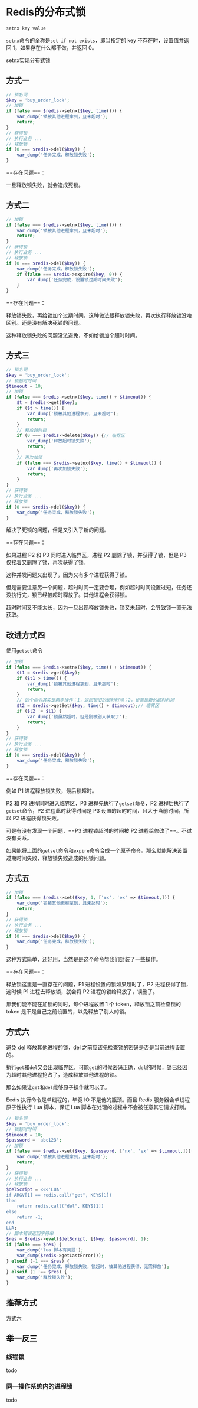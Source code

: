 # Redis的分布式锁


```sh
setnx key value
```

`setnx`命令的全称是`set if not exists`，即当指定的 key 不存在时，设置值并返回 1，如果存在什么都不做，并返回 0。

setnx实现分布式锁

## 方式一

```php
// 锁名词
$key = 'buy_order_lock';
// 加锁
if (false === $redis->setnx($key, time())) {
    var_dump('锁被其他进程拿到，且未超时');
    return;
}
// 获得锁
// 执行业务 ...
// 释放锁
if (0 === $redis->del($key)) {
    var_dump('任务完成，释放锁失败');
}
```

==存在问题==：

一旦释放锁失败，就会造成死锁。

## 方式二

```php
// 加锁
if (false === $redis->setnx($key, time())) {
    var_dump('锁被其他进程拿到，且未超时');
    return;
}
// 获得锁
// 执行业务 ...
// 释放锁
if (0 === $redis->del($key)) {
    var_dump('任务完成，释放锁失败');
    if (false === $redis->expire($key, 0)) {
        var_dump('任务完成，设置锁过期时间失败');
    }
}
```

==存在问题==：

释放锁失败，再给锁加个过期时间，这种做法跟释放锁失败，再次执行释放锁没啥区别。还是没有解决死锁的问题。

这种释放锁失败的问题没法避免，不如给锁加个超时时间。

## 方式三

```php
// 锁名词
$key = 'buy_order_lock';
// 锁超时时间
$timeout = 10;
// 加锁
if (false === $redis->setnx($key, time() + $timeout)) {
    $t = $redis->get($key);
    if ($t > time()) {
        var_dump('锁被其他进程拿到，且未超时');
        return;
    }
    // 释放超时锁
    if (0 === $redis->delete($key)) {// 临界区
        var_dump('释放超时锁失败');
        return;
    }
    // 再次加锁
    if (false === $redis->setnx($key, time() + $timeout)) {
        var_dump('再次加锁失败');
        return;
    }
}
// 获得锁
// 执行业务 ...
// 释放锁
if (0 === $redis->del($key)) {
    var_dump('任务完成，释放锁失败');
}
```

解决了死锁的问题，但是又引入了新的问题。

==存在问题==：

如果进程 P2 和 P3 同时进入临界区，进程 P2 删除了锁，并获得了锁，但是 P3 仅接着又删除了锁，再次获得了锁。

这种并发问题又出现了，因为又有多个进程获得了锁。

但是需要注意另一个问题，超时时间一定要合理，例如超时时间设置过短，任务还没执行完，锁已经被超时释放了。其他进程会获得锁。

超时时间又不能太长，因为一旦出现释放锁失败，锁又未超时，会导致锁一直无法获取。

## 改进方式四

使用`getset`命令

```php
// 加锁
if (false === $redis->setnx($key, time() + $timeout)) {
    $t1 = $redis->get($key);
    if ($t1 > time()) {
        var_dump('锁被其他进程拿到，且未超时');
        return;
    }
    // 这个命令其实是两步操作：1，返回锁旧的超时时间；2，设置锁新的超时时间
    $t2 = $redis->getSet($key, time() + $timeout);// 临界区
    if ($t2 != $t1) {
        var_dump('锁虽然超时，但是刚被别人获取了');
        return;
    }
}
// 获得锁
// 执行业务 ...
// 释放锁
if (0 === $redis->del($key)) {
    var_dump('任务完成，释放锁失败');
}
```

==存在问题==：

例如 P1 进程释放锁失败，最后锁超时。

P2 和 P3 进程同时进入临界区，P3 进程先执行了`getset`命令，P2 进程后执行了`getset`命令，P2 进程此时获得时间是 P3 设置的超时时间，且大于当前时间，所以 P2 进程获得锁失败。

可是有没有发现一个问题，==P3 进程锁超时的时间被 P2 进程给修改了==。不过没有关系。

如果能将上面的`getset`命令和`expire`命令合成一个原子命令。那么就能解决设置过期时间失败，释放锁失败造成的死锁问题。

## 方式五

```php
// 加锁
if (false === $redis->set($key, 1, ['nx', 'ex' => $timeout,])) {
    var_dump('锁被其他进程拿到，且未超时');
    return;
}
// 获得锁
// 执行业务 ...
// 释放锁
if (0 === $redis->del($key)) {
    var_dump('任务完成，释放锁失败');
}
```

这种方式简单，还好用，当然是是这个命令帮我们封装了一些操作。

==存在问题==：

释放锁这里是一直存在的问题，P1 进程设置的锁如果超时了，P2 进程获得了锁，这时候 P1 进程去释放锁，就会将 P2 进程的锁给释放了，误删了。

那我们能不能在加锁的同时，每个进程放置 1 个 token，释放锁之前检查锁的 token 是不是自己之前设置的，以免释放了别人的锁。

## 方式六

避免 del 释放其他进程的锁，del 之前应该先检查锁的密码是否是当前进程设置的。

执行`get`和`del`又会出现临界区，可能`get`的时候密码正确，`del`的时候，锁已经因为超时其他进程抢占了，造成释放其他进程的锁。

那么如果让`get`和`del`能够原子操作就可以了。

Eedis 执行命令是单线程的，毕竟 IO 不是他的瓶颈。而且 Redis 服务器会单线程原子性执行 Lua 脚本，保证 Lua 脚本在处理的过程中不会被任意其它请求打断。

```php
// 锁名词
$key = 'buy_order_lock';
// 锁超时时间
$timeout = 10;
$password = 'abc123';
// 加锁
if (false === $redis->set($key, $password, ['nx', 'ex' => $timeout,])) {
    var_dump('锁被其他进程拿到，且未超时');
    return;
}
// 获得锁
// 执行业务 ...
// 释放锁
$delScript = <<<'LUA'
if ARGV[1] == redis.call("get", KEYS[1])
then
    return redis.call("del", KEYS[1])
else
    return -1;
end
LUA;
// 脚本错误返回字符串
$res = $redis->eval($delScript, [$key, $password], 1);
if (false === $res) {
    var_dump('lua 脚本有问题');
    var_dump($redis->getLastError());
} elseif (-1 === $res) {
    var_dump('任务完成，释放锁失败，锁超时，被其他进程获得，无需释放');
} elseif (1 !== $res) {
    var_dump('释放锁失败');
}
```

## 推荐方式

方式六

## 举一反三

### 线程锁

todo

### 同一操作系统内的进程锁

todo
